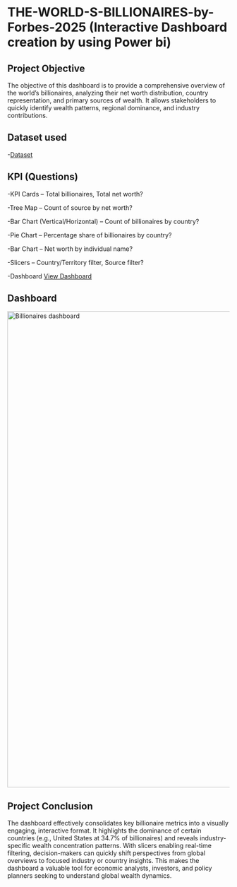 # THE-WORLD-S-BILLIONAIRES-by-Forbes-2025 (Interactive Dashboard creation  by using Power bi)
## Project Objective
The objective of this dashboard is to provide a comprehensive overview of the world’s billionaires, analyzing their net worth distribution, country representation, and primary sources of wealth. It allows stakeholders to quickly identify wealth patterns, regional dominance, and industry contributions.
## Dataset used
-<a href="https://github.com/praveen-0912/THE-WORLD-S-BILLIONAIRES-by-Forbes-2025/blob/main/Billionare%20dataset.xlsx">Dataset</a>
## KPI (Questions)
  -KPI Cards – Total billionaires, Total net worth?

  -Tree Map – Count of source by net worth?

  -Bar Chart (Vertical/Horizontal) – Count of billionaires by country?

  -Pie Chart – Percentage share of billionaires by country?

  -Bar Chart – Net worth by individual name?

  -Slicers – Country/Territory filter, Source filter?

  -Dashboard  <a href="https://github.com/praveen-0912/THE-WORLD-S-BILLIONAIRES-by-Forbes-2025/blob/main/Billionaires%20dashboard.png">View Dashboard</a>
## Dashboard

<img width="1917" height="1078" alt="Billionaires dashboard" src="https://github.com/user-attachments/assets/af50155e-d42e-4ced-9bdf-fc62642fdda8" />

## Project Conclusion
The dashboard effectively consolidates key billionaire metrics into a visually engaging, interactive format. It highlights the dominance of certain countries (e.g., United States at 34.7% of billionaires) and reveals industry-specific wealth concentration patterns. With slicers enabling real-time filtering, decision-makers can quickly shift perspectives from global overviews to focused industry or country insights. This makes the dashboard a valuable tool for economic analysts, investors, and policy planners seeking to understand global wealth dynamics.
